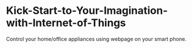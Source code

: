 # Kick-Start-to-Your-Imagination-with-Internet-of-Things
Control your home/office appliances using webpage on your smart phone.
